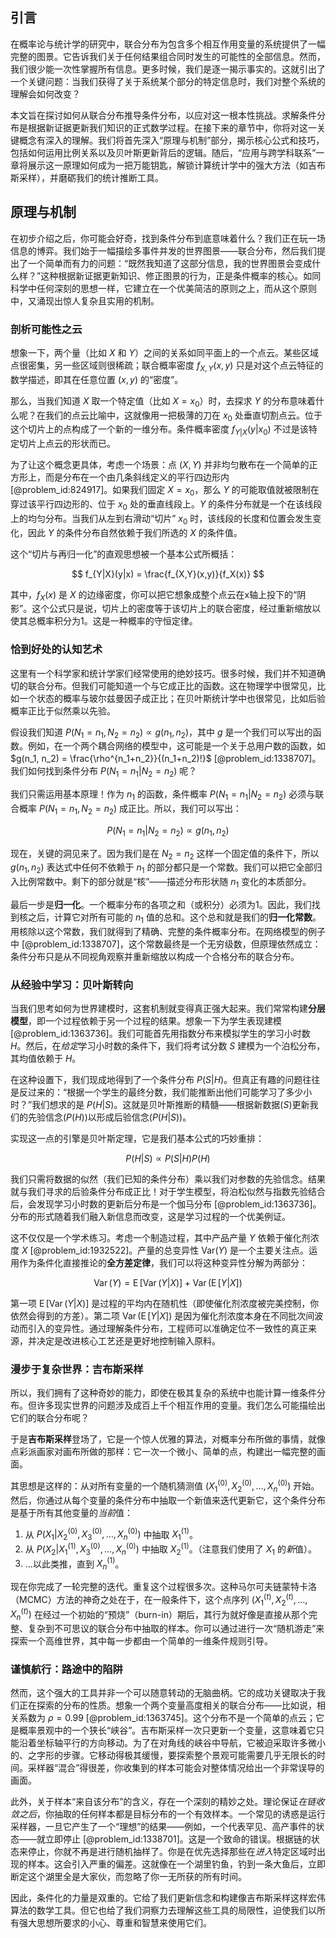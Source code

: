 ## 引言
在概率论与统计学的研究中，联合分布为包含多个相互作用变量的系统提供了一幅完整的图景。它告诉我们关于任何结果组合同时发生的可能性的全部信息。然而，我们很少能一次性掌握所有信息。更多时候，我们是逐一揭示事实的。这就引出了一个关键问题：当我们获得了关于系统某个部分的特定信息时，我们对整个系统的理解会如何改变？

本文旨在探讨如何从联合分布推导条件分布，以应对这一根本性挑战。求解条件分布是根据新证据更新我们知识的正式数学过程。在接下来的章节中，你将对这一关键概念有深入的理解。我们将首先深入“原理与机制”部分，揭示核心公式和技巧，包括如何运用比例关系以及贝叶斯更新背后的逻辑。随后，“应用与跨学科联系”一章将展示这一原理如何成为一把万能钥匙，解锁计算统计学中的强大方法（如吉布斯采样），并磨砺我们的统计推断工具。

## 原理与机制

在初步介绍之后，你可能会好奇，找到条件分布到底意味着什么？我们正在玩一场信息的博弈。我们始于一幅描绘多事件并发的世界图景——联合分布，然后我们提出了一个简单而有力的问题：“既然我知道了这部分信息，我的世界图景会变成什么样？”这种根据新证据更新知识、修正图景的行为，正是条件概率的核心。如同科学中任何深刻的思想一样，它建立在一个优美简洁的原则之上，而从这个原则中，又涌现出惊人复杂且实用的机制。

### 剖析可能性之云

想象一下，两个量（比如 $X$ 和 $Y$）之间的关系如同平面上的一个点云。某些区域点很密集，另一些区域则很稀疏；联合概率密度 $f_{X,Y}(x,y)$ 只是对这个点云特征的数学描述，即其在任意位置 $(x,y)$ 的“密度”。

那么，当我们知道 $X$ 取一个特定值（比如 $X=x_0$）时，去探求 $Y$ 的分布意味着什么呢？在我们的点云比喻中，这就像用一把极薄的刀在 $x_0$ 处垂直切割点云。位于这个切片上的点构成了一个新的一维分布。条件概率密度 $f_{Y|X}(y|x_0)$ 不过是该特定切片上点云的形状而已。

为了让这个概念更具体，考虑一个场景：点 $(X, Y)$ 并非均匀散布在一个简单的正方形上，而是分布在一个由几条斜线定义的平行四边形内 [@problem_id:824917]。如果我们固定 $X=x_0$，那么 $Y$ 的可能取值就被限制在穿过该平行四边形的、位于 $x_0$ 处的垂直线段上。$Y$ 的条件分布就是一个在该线段上的均匀分布。当我们从左到右滑动“切片” $x_0$ 时，该线段的长度和位置会发生变化，因此 $Y$ 的条件分布自然依赖于我们所选的 $X$ 的条件值。

这个“切片与再归一化”的直观思想被一个基本公式所概括：

$$
f_{Y|X}(y|x) = \frac{f_{X,Y}(x,y)}{f_X(x)}
$$

其中，$f_X(x)$ 是 $X$ 的边缘密度，你可以把它想象成整个点云在x轴上投下的“阴影”。这个公式只是说，切片上的密度等于该切片上的联合密度，经过重新缩放以使其总概率积分为1。这是一种概率的守恒定律。

### 恰到好处的认知艺术

这里有一个科学家和统计学家们经常使用的绝妙技巧。很多时候，我们并不知道确切的联合分布。但我们可能知道一个与它成正比的函数。这在物理学中很常见，比如一个状态的概率与玻尔兹曼因子成正比；在贝叶斯统计学中也很常见，比如后验概率正比于似然乘以先验。

假设我们知道 $P(N_1=n_1, N_2=n_2) \propto g(n_1, n_2)$，其中 $g$ 是一个我们可以写出的函数。例如，在一个两个耦合网络的模型中，这可能是一个关于总用户数的函数，如 $g(n_1, n_2) = \frac{\rho^{n_1+n_2}}{(n_1+n_2)!}$ [@problem_id:1338707]。我们如何找到条件分布 $P(N_1=n_1 | N_2=n_2)$ 呢？

我们只需运用基本原理！作为 $n_1$ 的函数，条件概率 $P(N_1=n_1 | N_2=n_2)$ 必须与联合概率 $P(N_1=n_1, N_2=n_2)$ 成正比。所以，我们可以写出：

$$
P(N_1=n_1 | N_2=n_2) \propto g(n_1, n_2)
$$

现在，关键的洞见来了。因为我们是在 $N_2=n_2$ 这样一个固定值的条件下，所以 $g(n_1, n_2)$ 表达式中任何不依赖于 $n_1$ 的部分都只是一个常数。我们可以把它全部归入比例常数中。剩下的部分就是“核”——描述分布形状随 $n_1$ 变化的本质部分。

最后一步是**归一化**。一个概率分布的各项之和（或积分）必须为1。因此，我们找到核之后，计算它对所有可能的 $n_1$ 值的总和。这个总和就是我们的**归一化常数**。用核除以这个常数，我们就得到了精确、完整的条件概率分布。在网络模型的例子中 [@problem_id:1338707]，这个常数最终是一个无穷级数，但原理依然成立：条件分布只是从不同视角观察并重新缩放以构成一个合格分布的联合分布。

### 从经验中学习：贝叶斯转向

当我们思考如何为世界建模时，这套机制就变得真正强大起来。我们常常构建**分层模型**，即一个过程依赖于另一个过程的结果。想象一下为学生表现建模 [@problem_id:1363736]。我们可能首先用指数分布来模拟学生的学习小时数 $H$。然后，在*给定*学习小时数的条件下，我们将考试分数 $S$ 建模为一个泊松分布，其均值依赖于 $H$。

在这种设置下，我们现成地得到了一个条件分布 $P(S|H)$。但真正有趣的问题往往是反过来的：“根据一个学生的最终分数，我们能推断出他们可能学习了多少小时？”我们想求的是 $P(H|S)$。这就是贝叶斯推断的精髓——根据新数据($S$)更新我们的先验信念($P(H)$)以形成后验信念($P(H|S)$)。

实现这一点的引擎是贝叶斯定理，它是我们基本公式的巧妙重排：

$$
P(H|S) \propto P(S|H)P(H)
$$

我们只需将数据的似然（我们已知的条件分布）乘以我们对参数的先验信念。结果就与我们寻求的后验条件分布成正比！对于学生模型，将泊松似然与指数先验结合后，会发现学习小时数的更新后分布是一个伽马分布 [@problem_id:1363736]。分布的形式随着我们融入新信息而改变，这是学习过程的一个优美例证。

这不仅仅是一个学术练习。考虑一个制造过程，其中产品产量 $Y$ 依赖于催化剂浓度 $X$ [@problem_id:1932522]。产量的总变异性 $\text{Var}(Y)$ 是一个主要关注点。运用作为条件化直接推论的**全方差定律**，我们可以将这种变异性分解为两部分：

$$
\operatorname{Var}(Y) = \operatorname{E}[\operatorname{Var}(Y|X)] + \operatorname{Var}(\operatorname{E}[Y|X])
$$

第一项 $\operatorname{E}[\operatorname{Var}(Y|X)]$ 是过程的平均内在随机性（即使催化剂浓度被完美控制，你依然会得到的方差）。第二项 $\operatorname{Var}(\operatorname{E}[Y|X])$ 是因为催化剂浓度本身在不同批次间波动而引入的变异性。通过理解条件分布，工程师可以准确定位不一致性的真正来源，并决定是改进核心工艺还是更好地控制输入原料。

### 漫步于复杂世界：吉布斯采样

所以，我们拥有了这种奇妙的能力，即使在极其复杂的系统中也能计算一维条件分布。但许多现实世界的问题涉及成百上千个相互作用的变量。我们怎么可能描绘出它们的联合分布呢？

于是**吉布斯采样**登场了，它是一个惊人优雅的算法，对概率分布所做的事情，就像点彩派画家对画布所做的那样：它一次一个微小、简单的点，构建出一幅完整的画面。

其思想是这样的：从对所有变量的一个随机猜测值 $(X_1^{(0)}, X_2^{(0)}, \dots, X_n^{(0)})$ 开始。然后，你通过从每个变量的条件分布中抽取一个新值来迭代更新它，这个条件分布是基于所有其他变量的*当前*值：
1.  从 $P(X_1 | X_2^{(0)}, X_3^{(0)}, \dots, X_n^{(0)})$ 中抽取 $X_1^{(1)}$。
2.  从 $P(X_2 | X_1^{(1)}, X_3^{(0)}, \dots, X_n^{(0)})$ 中抽取 $X_2^{(1)}$。（注意我们使用了 $X_1$ 的*新*值）。
3.  ...以此类推，直到 $X_n^{(1)}$。

现在你完成了一轮完整的迭代。重复这个过程很多次。这种马尔可夫链蒙特卡洛（MCMC）方法的神奇之处在于，在一般条件下，这个点序列 $(X_1^{(t)}, X_2^{(t)}, \dots, X_n^{(t)})$ 在经过一个初始的“预烧”（burn-in）期后，其行为就好像是直接从那个完整、复杂到不可思议的联合分布中抽取的样本。你可以通过进行一次“随机游走”来探索一个高维世界，其中每一步都由一个简单的一维条件规则引导。

### 谨慎航行：路途中的陷阱

然而，这个强大的工具并非一个可以随意转动的无脑曲柄。它的成功关键取决于我们正在探索的分布的性质。想象一个两个变量高度相关的联合分布——比如说，相关系数为 $\rho=0.99$ [@problem_id:1363745]。这个分布不是一个简单的点云；它是概率景观中的一个狭长“峡谷”。吉布斯采样一次只更新一个变量，这意味着它只能沿着坐标轴平行的方向移动。为了在对角线的峡谷中导航，它被迫采取许多微小的、之字形的步骤。它移动得极其缓慢，要探索整个景观可能需要几乎无限长的时间。采样器“混合”得很差，你收集到的样本可能会对整体情况给出一个非常误导的画面。

此外，关于样本“来自该分布”的含义，存在一个深刻的精妙之处。理论保证*在链收敛之后*，你抽取的任何样本都是目标分布的一个有效样本。一个常见的诱惑是运行采样器，一旦它产生了一个“理想”的结果——例如，一个代表罕见、高产事件的状态——就立即停止 [@problem_id:1338701]。这是一个致命的错误。根据链的状态来停止，你就不再是进行随机抽样了。你是在优先选择那些在*进入*特定区域时出现的样本。这会引入严重的偏差。这就像在一个湖里钓鱼，钓到一条大鱼后，立即断定这个湖里全是大家伙，而忽略了你一无所获的所有时间。

因此，条件化的力量是双重的。它给了我们更新信念和构建像吉布斯采样这样宏伟算法的数学工具。但它也给了我们洞察力去理解这些工具的局限性，迫使我们以所有强大思想所要求的小心、尊重和智慧来使用它们。

